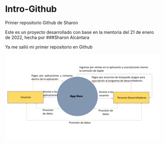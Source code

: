 # Intro-Github
 Primer repositorio Github de Sharon


Este es un proyecto desarrollado con base en la mentoria del 21 de enero de 2022, hecha por ###Sharon Alcántara


Ya me salió mi primer repositorio en Github 

![hack](IMG/2021-10-19.png)